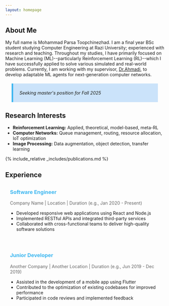 ```yaml
---
layout: homepage
---
```


## About Me

My full name is Mohammad Parsa Toopchinezhad. I am a final year BSc student studying Computer Engineering at Razi University; experienced with research and teaching. Throughout my studies, I have primarily focused on Machine Learning (ML)--particularly Reinforcement Learning (RL)--which I have successfully applied to solve various simulated and real-world problems. Currently, I am working with my supervisor, [Dr.Ahmadi](https://scholar.google.com/citations?user=nLI3EwoAAAAJ&hl=en), to develop adaptable ML agents for next-generation computer networks. 

<div style="background-color:rgba(1, 121, 236, 0.2); border-left:5px solid #3eb7f0; margin:20px; padding:7px 10px 7px 20px; font-style:italic;">

Seeking master's position for Fall 2025

</div>

## Research Interests

- **Reinforcement Learning:** Applied, theoretical, model-based, meta-RL
- **Computer Networks:** Queue management, routing, resource allocation, IoT optimization
- **Image Processing:** Data augmentation, object detection, transfer learning

{% include_relative _includes/publications.md %}

## Experience

<!-- Experience Item 1 -->
<div style="
    border-radius: 5px;
    padding: 15px;
    margin-bottom: 20px;
    background-color:transparent;
">
    <h3 style="color: #3eb7f0; margin-top: 0;">
        Software Engineer
    </h3>
    <p style="color: #666; margin-bottom: 15px;">Company Name | Location | Duration (e.g., Jan 2020 - Present)</p>
    <ul style="list-style-type: disc; padding-left: 20px;">
        <li>Developed responsive web applications using React and Node.js</li>
        <li>Implemented RESTful APIs and integrated third-party services</li>
        <li>Collaborated with cross-functional teams to deliver high-quality software solutions</li>
    </ul>
</div>

<!-- Experience Item 2 -->
<div style="
    border-radius: 5px;
    padding: 15px;
    margin-bottom: 20px;
    background-color:transparent;
">
    <h3 style="color: #3eb7f0; margin-top: 0;">
        Junior Developer
    </h3>
    <p style="color: #666; margin-bottom: 15px;">Another Company | Another Location | Duration (e.g., Jun 2019 - Dec 2019)</p>
    <ul style="list-style-type: disc; padding-left: 20px;">
        <li>Assisted in the development of a mobile app using Flutter</li>
        <li>Contributed to the optimization of existing codebases for improved performance</li>
        <li>Participated in code reviews and implemented feedback</li>
    </ul>
</div>

</div>
